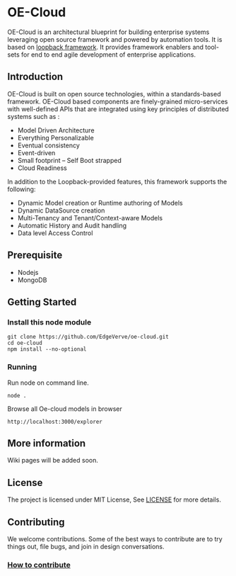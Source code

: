 # OE-Cloud

OE-Cloud is an architectural blueprint for building enterprise systems leveraging open source framework and powered by automation tools. It is based on [loopback framework](https://github.com/strongloop/loopback). 
It provides framework enablers and tool-sets for end to end agile development of enterprise applications.

## Introduction
OE-Cloud is built on open source technologies, within a standards-based framework. OE-Cloud based components are finely-grained micro-services with well-defined APIs that are integrated using key principles of distributed systems such as :

* Model Driven Architecture
* Everything Personalizable
* Eventual consistency
* Event-driven
* Small footprint – Self Boot strapped
* Cloud Readiness

In addition to the Loopback-provided features, this framework supports the following:

* Dynamic Model creation or Runtime authoring of Models
* Dynamic DataSource creation
* Multi-Tenancy and Tenant/Context-aware Models
* Automatic History and Audit handling
* Data level Access Control

## Prerequisite

* Nodejs
* MongoDB

## Getting Started

### Install this node module 
```
git clone https://github.com/EdgeVerve/oe-cloud.git 
cd oe-cloud
npm install --no-optional
```

### Running

Run node on command line.

```
node .
```

Browse all Oe-cloud models in browser 

```
http://localhost:3000/explorer
```

## More information
Wiki pages will be added soon.


## License
The project is licensed under MIT License, See [LICENSE](./LICENSE) for more details.

## Contributing
We welcome contributions. Some of the best ways to contribute are to try things out, file bugs, and join in design conversations. 

### [How to contribute](./CONTRIBUTION.md)
